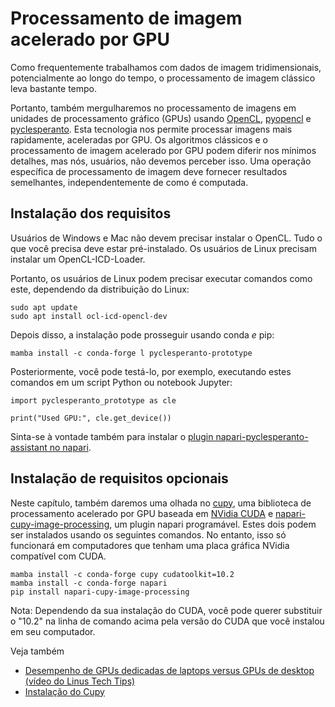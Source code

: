 # Processamento de imagem acelerado por GPU

Como frequentemente trabalhamos com dados de imagem tridimensionais, potencialmente ao longo do tempo, o processamento de imagem clássico leva bastante tempo.

Portanto, também mergulharemos no processamento de imagens em unidades de processamento gráfico (GPUs) usando [OpenCL](https://www.khronos.org/opencl/), [pyopencl](https://documen.tician.de/pyopencl/) e [pyclesperanto](https://github.com/clesperanto/pyclesperanto_prototype). Esta tecnologia nos permite processar imagens mais rapidamente, aceleradas por GPU. Os algoritmos clássicos e o processamento de imagem acelerado por GPU podem diferir nos mínimos detalhes, mas nós, usuários, não devemos perceber isso. Uma operação específica de processamento de imagem deve fornecer resultados semelhantes, independentemente de como é computada.

## Instalação dos requisitos
Usuários de Windows e Mac não devem precisar instalar o OpenCL. Tudo o que você precisa deve estar pré-instalado. Os usuários de Linux precisam instalar um OpenCL-ICD-Loader.

Portanto, os usuários de Linux podem precisar executar comandos como este, dependendo da distribuição do Linux:

```
sudo apt update
sudo apt install ocl-icd-opencl-dev
```

Depois disso, a instalação pode prosseguir usando conda _e_ pip:
```
mamba install -c conda-forge l pyclesperanto-prototype
```

Posteriormente, você pode testá-lo, por exemplo, executando estes comandos em um script Python ou notebook Jupyter:
```
import pyclesperanto_prototype as cle

print("Used GPU:", cle.get_device())
```

Sinta-se à vontade também para instalar o [plugin napari-pyclesperanto-assistant no napari](https://clesperanto.github.io/napari_pyclesperanto_assistant/).

## Instalação de requisitos opcionais

Neste capítulo, também daremos uma olhada no [cupy](https://cupy.dev), uma biblioteca de processamento acelerado por GPU baseada em [NVidia CUDA](https://en.wikipedia.org/wiki/CUDA) e [napari-cupy-image-processing](https://github.com/haesleinhuepf/napari-cupy-image-processing), um plugin napari programável. Estes dois podem ser instalados usando os seguintes comandos. No entanto, isso só funcionará em computadores que tenham uma placa gráfica NVidia compatível com CUDA.

```
mamba install -c conda-forge cupy cudatoolkit=10.2
mamba install -c conda-forge napari
pip install napari-cupy-image-processing
```

Nota: Dependendo da sua instalação do CUDA, você pode querer substituir o "10.2" na linha de comando acima pela versão do CUDA que você instalou em seu computador.

Veja também
* [Desempenho de GPUs dedicadas de laptops versus GPUs de desktop (vídeo do Linus Tech Tips)](https://www.youtube.com/watch?v=z9fk9d6pry4)
* [Instalação do Cupy](https://docs.cupy.dev/en/stable/install.html#installing-cupy)